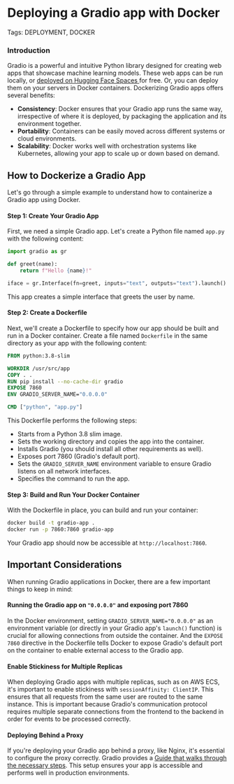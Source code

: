# Deploying a Gradio app with Docker

Tags: DEPLOYMENT, DOCKER


### Introduction

Gradio is a powerful and intuitive Python library designed for creating web apps that showcase machine learning models. These web apps can be run locally, or [deployed on Hugging Face Spaces ](https://huggingface.co/spaces)for free. Or, you can deploy them on your servers in Docker containers. Dockerizing Gradio apps offers several benefits:

- **Consistency**: Docker ensures that your Gradio app runs the same way, irrespective of where it is deployed, by packaging the application and its environment together.
- **Portability**: Containers can be easily moved across different systems or cloud environments.
- **Scalability**: Docker works well with orchestration systems like Kubernetes, allowing your app to scale up or down based on demand.

## How to Dockerize a Gradio App

Let's go through a simple example to understand how to containerize a Gradio app using Docker.

#### Step 1: Create Your Gradio App

First, we need a simple Gradio app. Let's create a Python file named `app.py` with the following content:

```python
import gradio as gr

def greet(name):
    return f"Hello {name}!"

iface = gr.Interface(fn=greet, inputs="text", outputs="text").launch()
```

This app creates a simple interface that greets the user by name.

#### Step 2: Create a Dockerfile

Next, we'll create a Dockerfile to specify how our app should be built and run in a Docker container. Create a file named `Dockerfile` in the same directory as your app with the following content:

```dockerfile
FROM python:3.8-slim

WORKDIR /usr/src/app
COPY . .
RUN pip install --no-cache-dir gradio
EXPOSE 7860
ENV GRADIO_SERVER_NAME="0.0.0.0"

CMD ["python", "app.py"]
```

This Dockerfile performs the following steps:
- Starts from a Python 3.8 slim image.
- Sets the working directory and copies the app into the container.
- Installs Gradio (you should install all other requirements as well).
- Exposes port 7860 (Gradio's default port).
- Sets the `GRADIO_SERVER_NAME` environment variable to ensure Gradio listens on all network interfaces.
- Specifies the command to run the app.

#### Step 3: Build and Run Your Docker Container

With the Dockerfile in place, you can build and run your container:

```bash
docker build -t gradio-app .
docker run -p 7860:7860 gradio-app
```

Your Gradio app should now be accessible at `http://localhost:7860`.

## Important Considerations

When running Gradio applications in Docker, there are a few important things to keep in mind:

#### Running the Gradio app on `"0.0.0.0"` and exposing port 7860

In the Docker environment, setting `GRADIO_SERVER_NAME="0.0.0.0"` as an environment variable (or directly in your Gradio app's `launch()` function) is crucial for allowing connections from outside the container. And the `EXPOSE 7860` directive in the Dockerfile tells Docker to expose Gradio's default port on the container to enable external access to the Gradio app. 

#### Enable Stickiness for Multiple Replicas

When deploying Gradio apps with multiple replicas, such as on AWS ECS, it's important to enable stickiness with `sessionAffinity: ClientIP`. This ensures that all requests from the same user are routed to the same instance. This is important because Gradio's communication protocol requires multiple separate connections from the frontend to the backend in order for events to be processed correctly.

#### Deploying Behind a Proxy

If you're deploying your Gradio app behind a proxy, like Nginx, it's essential to configure the proxy correctly. Gradio provides a [Guide that walks through the necessary steps](https://www.gradio.app/guides/running-gradio-on-your-web-server-with-nginx). This setup ensures your app is accessible and performs well in production environments.

